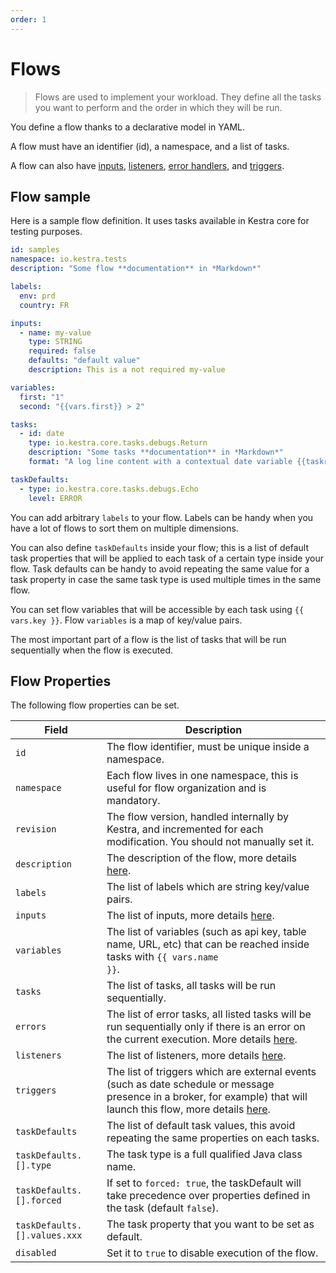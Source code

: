 ```yaml
---
order: 1
---
```


# Flows
> Flows are used to implement your workload. They define all the tasks you want to perform and the order in which they will be run.

You define a flow thanks to a declarative model in YAML.

A flow must have an identifier (id), a namespace, and a list of tasks.

A flow can also have [inputs](../inputs/), [listeners](../listeners/), [error handlers](../errors-handling/), and [triggers](../triggers/).

## Flow sample

Here is a sample flow definition. It uses tasks available in Kestra core for testing purposes.

```yaml
id: samples
namespace: io.kestra.tests
description: "Some flow **documentation** in *Markdown*"

labels:
  env: prd
  country: FR

inputs:
  - name: my-value
    type: STRING
    required: false
    defaults: "default value"
    description: This is a not required my-value

variables:
  first: "1"
  second: "{{vars.first}} > 2"

tasks:
  - id: date
    type: io.kestra.core.tasks.debugs.Return
    description: "Some tasks **documentation** in *Markdown*"
    format: "A log line content with a contextual date variable {{taskrun.startDate}}"

taskDefaults:
  - type: io.kestra.core.tasks.debugs.Echo
    level: ERROR
```

You can add arbitrary `labels` to your flow. Labels can be handy when you have a lot of flows to sort them on multiple dimensions.

You can also define `taskDefaults` inside your flow; this is a list of default task properties that will be applied to each task of a certain type inside your flow. Task defaults can be handy to avoid repeating the same value for a task property in case the same task type is used multiple times in the same flow.

You can set flow variables that will be accessible by each task using <code v-pre>{{ vars.key }}</code>. Flow `variables` is a map of key/value pairs.

The most important part of a flow is the list of tasks that will be run sequentially when the flow is executed.

## Flow Properties

The following flow properties can be set.

| Field | Description |
| ---------- | ----------- |
|`id`|The flow identifier, must be unique inside a namespace.|
|`namespace`|Each flow lives in one namespace, this is useful for flow organization and is mandatory.|
|`revision`|The flow version, handled internally by Kestra, and incremented for each modification. You should not manually set it.|
|`description`|The description of the flow, more details [here](../documentation/).|
|`labels`|The list of labels which are string key/value pairs.|
|`inputs`|The list of inputs, more details [here](../inputs/).|
|`variables`|The list of variables (such as api key, table name, URL, etc) that can be reached inside tasks with <code v-pre>{{ vars.name }}</code>.|
|`tasks`|The list of tasks, all tasks will be run sequentially.|
|`errors`|The list of error tasks, all listed tasks will be run sequentially only if there is an error on the current execution. More details [here](../errors-handling/).|
|`listeners`|The list of listeners, more details [here](../listeners/).|
|`triggers`|The list of triggers which are external events (such as date schedule or message presence in a broker, for example) that will launch this flow, more details [here](../triggers/).|
|`taskDefaults`|The list of default task values, this avoid repeating the same properties on each tasks.|
|`taskDefaults.[].type`|The task type is a full qualified Java class name.|
|`taskDefaults.[].forced`|If set to `forced: true`, the taskDefault will take precedence over properties defined in the task (default `false`).|
|`taskDefaults.[].values.xxx`|The task property that you want to be set as default.|
|`disabled`|Set it to `true` to disable execution of the flow.|
